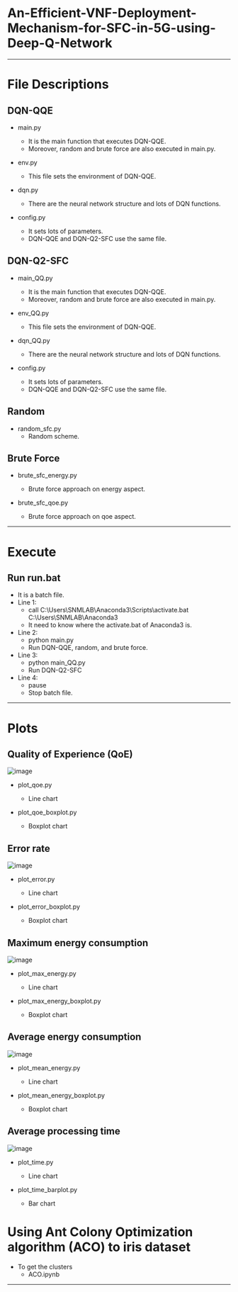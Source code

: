# An-Efficient-VNF-Deployment-Mechanism-for-SFC-in-5G-using-Deep-Q-Network

***

# File Descriptions

## DQN-QQE 
- main.py
	- It is the main function that executes DQN-QQE. 
	- Moreover, random and brute force are also executed in main.py.

- env.py
	- This file sets the environment of DQN-QQE.

- dqn.py
	- There are the neural network structure and lots of DQN functions.

- config.py
	- It sets lots of parameters.
	- DQN-QQE and DQN-Q2-SFC use the same file.
 

## DQN-Q2-SFC
- main_QQ.py
	- It is the main function that executes DQN-QQE. 
	- Moreover, random and brute force are also executed in main.py.

- env_QQ.py
	- This file sets the environment of DQN-QQE.

- dqn_QQ.py
	- There are the neural network structure and lots of DQN functions.

- config.py
	- It sets lots of parameters.
	- DQN-QQE and DQN-Q2-SFC use the same file.


## Random
- random_sfc.py
	- Random scheme.

## Brute Force
- brute_sfc_energy.py
	- Brute force approach on energy aspect.

- brute_sfc_qoe.py
	- Brute force approach on qoe aspect.

***

# Execute
## Run run.bat
- It is a batch file.
- Line 1:
	- call C:\Users\SNMLAB\Anaconda3\Scripts\activate.bat C:\Users\SNMLAB\Anaconda3
	- It need to know where the activate.bat of Anaconda3 is.
- Line 2:
	- python main.py
	- Run DQN-QQE, random, and brute force.
- Line 3:
	- python main_QQ.py
	- Run DQN-Q2-SFC
- Line 4:
	- pause
	- Stop batch file.

***

# Plots

## Quality of Experience (QoE)
![image](https://github.com/kirtox/An-Efficient-VNF-Deployment-Mechanism-for-SFC-in-5G-using-Deep-Q-Network/blob/master/Comparison_boxplot_qoe_1500iters.png?raw=true)

- plot_qoe.py
	- Line chart

- plot_qoe_boxplot.py
	- Boxplot chart

## Error rate
![image](https://github.com/kirtox/An-Efficient-VNF-Deployment-Mechanism-for-SFC-in-5G-using-Deep-Q-Network/blob/master/Comparison_boxplot_error_1500iters.png?raw=true)

- plot_error.py
	- Line chart

- plot_error_boxplot.py
	- Boxplot chart

## Maximum energy consumption
![image](https://github.com/kirtox/An-Efficient-VNF-Deployment-Mechanism-for-SFC-in-5G-using-Deep-Q-Network/blob/master/Comparison_boxplot_max_energy_1500iters.png?raw=true)

- plot_max_energy.py
	- Line chart

- plot_max_energy_boxplot.py
	- Boxplot chart

## Average energy consumption
![image](https://github.com/kirtox/An-Efficient-VNF-Deployment-Mechanism-for-SFC-in-5G-using-Deep-Q-Network/blob/master/Comparison_boxplot_mean_energy_1500iters.png?raw=true)

- plot_mean_energy.py
	- Line chart

- plot_mean_energy_boxplot.py
	- Boxplot chart

## Average processing time
![image](https://github.com/kirtox/An-Efficient-VNF-Deployment-Mechanism-for-SFC-in-5G-using-Deep-Q-Network/blob/master/Comparison_bar_mean_time_1500iters.png?raw=true)

- plot_time.py
	- Line chart

- plot_time_barplot.py
	- Bar chart

# Using Ant Colony Optimization algorithm (ACO) to iris dataset
- To get the clusters
	- ACO.ipynb


***
